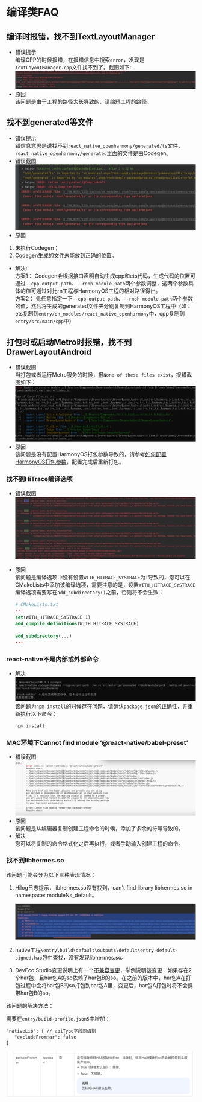 # 编译类FAQ

## 编译时报错，找不到TextLayoutManager 
- 错误提示  
编译CPP的时候报错，在报错信息中搜索`error`，发现是`TextLayoutManager.cpp`文件找不到了。截图如下:
![faq-TextLayoutManager](../figures/faq-TextLayoutManager.png)
- 原因  
该问题是由于工程的路径太长导致的，请缩短工程的路径。

## 找不到generated等文件
- 错误提示  
错信息意思是说找不到`react_native_openharmony/generated/ts`文件，`react_native_openharmony/generated`里面的文件是由Codegen。
- 错误截图
![faq-generated](../figures/faq-generated.png)
- 原因
1. 未执行Codegen；
2. Codegen生成的文件未能放到正确的位置。
- 解决:  
方案1：
    Codegen会根据接口声明自动生成cpp和ets代码，生成代码的位置可通过`--cpp-output-path`、`--rnoh-module-path`两个参数调整，这两个参数具体的值可通过对比rn工程与HarmonyOS工程的相对路径得出。  
方案2：
    先任意指定一下`--cpp-output-path`、`--rnoh-module-path`两个参数的值，然后将生成的generated文件夹分别复制到HarmonyOS工程中（如：ets复制到`entry/oh_modules/react_native_openharmony`中，cpp复制到`entry/src/main/cpp`中）

## 打包时或启动Metro时报错，找不到DrawerLayoutAndroid
- 错误截图  
当打包或者运行Metro服务的时候，报`None of these files exist`，报错截图如下：
![faq-DrawerLayoutAndroid](../figures/faq-DrawerLayoutAndroid.png)
- 原因  
该问题是没有配置HarmonyOS打包参数导致的，请参考[如何配置HarmonyOS打包参数](常见开发场景.md#如何配置harmonyos打包参数)，配置完成后重新打包。

### 找不到HiTrace编译选项
- 错误截图
![faq-HiTrace](../figures/faq-HiTrace.png)
- 原因  
该问题是编译选项中没有设置`WITH_HITRACE_SYSTRACE`为`1`导致的，您可以在CMakeLists中添加该编译选项，需要注意的是，设置`WITH_HITRACE_SYSTRACE`编译选项需要写在`add_subdirectory()`之前，否则将不会生效：

    ```CMAKE
    # CMakeLists.txt
    ···
    set(WITH_HITRACE_SYSTRACE 1)
    add_compile_definitions(WITH_HITRACE_SYSTRACE)

    add_subdirectory(...)
    ···
    ```

### react-native不是内部或外部命令
- 解决  
![faq-RNnoExist](../figures/faq-RNnoExist.png)
该问题为`npm install`的时候存在问题，请确认`package.json`的正确性，并重新执行以下命令：

    ```PowerShell
    npm install
    ```

### MAC环境下Cannot find module ‘@react-native/babel-preset’
- 错误截图
![faq-babel-preset](../figures/faq-babel-preset.png)
 - 原因  
该问题是从编辑器复制创建工程命令的时候，添加了多余的符号导致的。
- 解决  
您可以将复制的命令格式化之后再执行，或者手动输入创建工程的命令。

### 找不到libhermes.so
 
该问题可能会分为以下三种表现情况：
 
1. Hilog日志提示，libhermes.so没有找到，can't find library libhermes.so in namespace: moduleNs_default。
 
   ![faq-libhermes-error](../figures/faq-libhermes-error.png)
 
2. native工程`\entry\build\default\outputs\default\entry-default-signed.hap`包中查找，没有发现libhermes.so。
 
3. DevEco Studio变更说明上有一个[不兼容变更](https://developer.huawei.com/consumer/cn/doc/harmonyos-releases-V5/ide-changelogs-db5-V5)，举例说明该变更：如果存在2个har包，且har包A的so依赖了har包B的so。在之前的版本中，har包A在打包过程中会将har包B的so打包到har包A里，变更后，har包A打包时将不会携带har包B的so。
 
该问题的解决方法：
 
需要在`entry/build-profile.json5`中增加：
 
```json5
"nativeLib": { // apiType字段同级别 
   "excludeFromHar": false
}
```
 
![faq-libhermes-answer](../figures/faq-libhermes-answer.png)